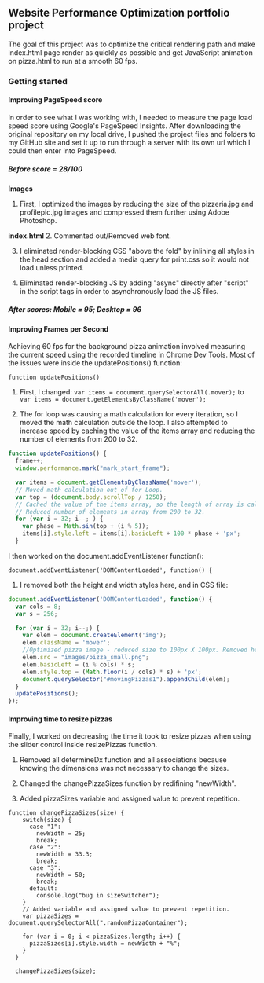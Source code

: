 ## Website Performance Optimization portfolio project

The goal of this project was to optimize the critical rendering path and make index.html page render as quickly as possible and get JavaScript animation on pizza.html to run at a smooth 60 fps.

### Getting started

#### Improving PageSpeed score
In order to see what I was working with, I needed to measure the page load speed score using Google's PageSpeed Insights.  After downloading the original repository on my local drive, I pushed the project files and folders to my GitHub site and set it up to run through a server with its own url which I could then enter into PageSpeed. 

##### Before score = 28/100

**Images**
1. First, I optimized the images by reducing the size of the pizzeria.jpg and profilepic.jpg images and compressed them further using Adobe Photoshop.

**index.html**
2. Commented out/Removed web font.

3. I eliminated render-blocking CSS "above the fold" by inlining all styles in the head section and added a media query for print.css so it would not load unless printed.

4. Eliminated render-blocking JS by adding "async" directly after "script" in the script tags in order to asynchronously load the JS files.

##### After scores: Mobile = 95; Desktop = 96


#### Improving Frames per Second

Achieving 60 fps for the background pizza animation involved measuring the current speed using the recorded timeline in Chrome Dev Tools.  Most of the issues were inside the updatePositions() function:

```
function updatePositions()
```
1. First, I changed:
	`var items = document.querySelectorAll(.mover);`
	to
	`var items = document.getElementsByClassName('mover');`

2. The for loop was causing a math calculation for every iteration, so I moved the math calculation outside the loop. I also attempted to increase speed by caching the value of the items array and reducing the number of elements from 200 to 32.
```javascript
function updatePositions() {
  frame++;
  window.performance.mark("mark_start_frame");

  var items = document.getElementsByClassName('mover');
  // Moved math calculation out of for Loop.
  var top = (document.body.scrollTop / 1250);
  // Cached the value of the items array, so the length of array is calculated just once, and
  // Reduced number of elements in array from 200 to 32.
  for (var i = 32; i--; ) {
    var phase = Math.sin(top + (i % 5));
    items[i].style.left = items[i].basicLeft + 100 * phase + 'px';
  }
```

I then worked on the document.addEventListener function():
```
document.addEventListener('DOMContentLoaded', function() {
```
1. I removed both the height and width styles here, and in CSS file:
```javascript
document.addEventListener('DOMContentLoaded', function() {
  var cols = 8;
  var s = 256;

  for (var i = 32; i--;) {
    var elem = document.createElement('img');
    elem.className = 'mover';
    //Optimized pizza image - reduced size to 100px X 100px. Removed height & width styles; width in CSS.
    elem.src = "images/pizza_small.png";
    elem.basicLeft = (i % cols) * s;
    elem.style.top = (Math.floor(i / cols) * s) + 'px';
    document.querySelector("#movingPizzas1").appendChild(elem);
  }
  updatePositions();
});
```

#### Improving time to resize pizzas

Finally, I worked on decreasing the time it took to resize pizzas when using the slider control inside resizePizzas function.

1. Removed all determineDx function and all associations because knowing the dimensions was not necessary to change the sizes.

2. Changed the changePizzaSizes function by redifining "newWidth".

3. Added pizzaSizes variable and assigned value to prevent repetition.
```
function changePizzaSizes(size) {
    switch(size) {
      case "1":
        newWidth = 25;
        break;
      case "2":
        newWidth = 33.3;
        break;
      case "3":
        newWidth = 50;
        break;
      default:
        console.log("bug in sizeSwitcher");
    }
    // Added variable and assigned value to prevent repetition.
    var pizzaSizes = document.querySelectorAll(".randomPizzaContainer");
    
    for (var i = 0; i < pizzaSizes.length; i++) {
      pizzaSizes[i].style.width = newWidth + "%";
    }
  }

  changePizzaSizes(size);
```
 